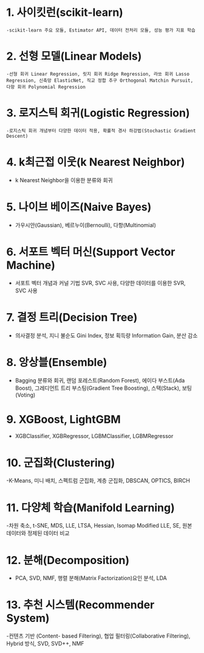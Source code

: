# 1. 사이킷런(scikit-learn)
    -scikit-learn 주요 모듈, Estimator API, 데이터 전처리 모듈, 성능 평가 지표 학습
# 2. 선형 모델(Linear Models)
    -선형 회귀 Linear Regression, 릿지 회귀 Ridge Regression, 라쏘 회귀 Lasso Regression, 신축망 ElasticNet, 직교 정합 추구 Orthogonal Matchin Pursuit, 다항 회귀 Polynomial Regression
# 3. 로지스틱 회귀(Logistic Regression)
    -로지스틱 회귀 개념부터 다양한 데이터 적용, 확률적 경사 하강법(Stochastic Gradient Descent)
# 4. k최근접 이웃(k Nearest Neighbor)
  - k Nearest Neighbor을 이용한 분류와 회귀
# 5. 나이브 베이즈(Naive Bayes)
  - 가우시안(Gaussian), 베르누이(Bernoulli), 다항(Multinomial)
# 6. 서포트 벡터 머신(Support Vector Machine)
  - 서포트 벡터 개념과 커널 기법 SVR, SVC 사용, 다양한 데이터를 이용한 SVR, SVC 사용
# 7. 결정 트리(Decision Tree)
  - 의사결정 분석, 지니 불순도 Gini Index, 정보 획득량 Information Gain, 분산 감소
# 8. 앙상블(Ensemble)
  - Bagging 분류와 회귀, 랜덤 포레스트(Random Forest), 에이다 부스트(Ada Boost), 그레디언트 트리 부스팅(Gradient Tree Boosting), 스택(Stack), 보팅(Voting)
# 9. XGBoost, LightGBM
  - XGBClassifier, XGBRegressor, LGBMClassifier, LGBMRegressor
# 10. 군집화(Clustering)
  -K-Means, 미니 배치, 스펙트럼 군집화, 계층 군집화, DBSCAN, OPTICS, BIRCH
# 11. 다양체 학습(Manifold Learning)
  -차원 축소, t-SNE, MDS, LLE, LTSA, Hessian, Isomap Modified LLE, SE, 원본 데이터와 정제된 데이터 비교
# 12. 분해(Decomposition)
  - PCA, SVD, NMF, 행렬 분해(Matrix Factorization)요인 분석, LDA
# 13. 추천 시스템(Recommender System)
  -컨텐츠 기반 (Content- based Filtering), 협업 필터링(Collaborative Filtering), Hybrid 방식, SVD, SVD++, NMF
